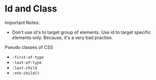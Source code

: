 # Id and Class

Important Notes:

 - Don't use id's to target group of elements. Use id to target specific elements only. Because, it's a very bad practise.

Pseudo classes of CSS
 - `:first-of-type`
 - `:last-of-type`
 - `:last-child`
 - `:nth-child()`